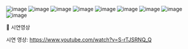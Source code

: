 ![image](https://github.com/user-attachments/assets/b1fc6d99-9223-4570-859c-769ac996543e)
![image](https://github.com/user-attachments/assets/c48ebbc4-33cf-4c00-8d84-f8aac05260da)
![image](https://github.com/user-attachments/assets/e52c5f3c-00ca-4ab3-8d13-23fc72a29aec)
![image](https://github.com/user-attachments/assets/ab12bfbb-202c-4a12-8907-4785aee5ebc4)
![image](https://github.com/user-attachments/assets/b0ef936a-78df-4712-aa14-8da510d099c9)
![image](https://github.com/user-attachments/assets/68632df4-663d-4c09-b156-78611e3de6e5)
![image](https://github.com/user-attachments/assets/ba23d94d-e7ff-4a9a-a965-f59c6566b5e0)
![image](https://github.com/user-attachments/assets/dcfd0dd4-625c-4f55-a683-628a22082950)
![image](https://github.com/user-attachments/assets/09db7839-cb8d-47ea-bfc9-9f9c86b7006b)


📄 시연영상

시연 영상: https://www.youtube.com/watch?v=S-rTJSRNQ_Q
